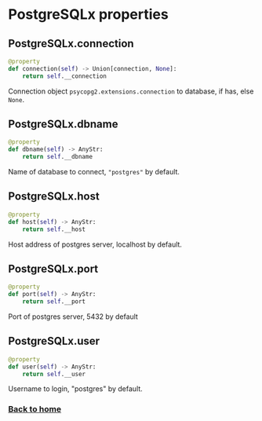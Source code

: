 # PostgreSQLx properties

## PostgreSQLx.connection

```python
@property
def connection(self) -> Union[connection, None]:
    return self.__connection
```

Connection object `psycopg2.extensions.connection` to database, if has, else `None`.


## PostgreSQLx.dbname

```python
@property
def dbname(self) -> AnyStr:
    return self.__dbname
```

Name of database to connect, `"postgres"` by default.


## PostgreSQLx.host

```python
@property
def host(self) -> AnyStr:
    return self.__host
```

Host address of postgres server, localhost by default.


## PostgreSQLx.port

```python
@property
def port(self) -> AnyStr:
    return self.__port
```

Port of postgres server, 5432 by default


## PostgreSQLx.user

```python
@property
def user(self) -> AnyStr:
    return self.__user
```

Username to login, "postgres" by default.



### [Back to home](README.md)